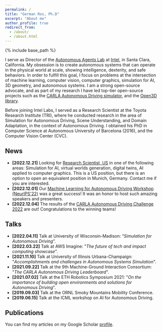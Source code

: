 ```yaml
---
permalink: /
title: "German Ros, Ph.D"
excerpt: "About me"
author_profile: true
redirect_from:
  - /about/
  - /about.html
---
```

{% include base_path %}

I serve as Director of the [Autonomous Agents Lab](/lab/) at [Intel](https://www.intel.com/), in Santa Clara, California. My obsession is to create autonomous systems that can operate in the physical world at scale, showing intelligence, dexterity, and safe behaviors. In order to fulfill this goal, I focus on problems at the intersection of  machine learning, computer vision, computer graphics, simulation for AI, 3D geometry, and autonomous systems. I am a strong open-source advocate, and as part of my research I have led top-tier
open-source projects such as the [CARLA Autonomous Driving simulator](https://github.com/carla-simulator/carla), and the [Open3D library](https://github.com/isl-org/Open3D).

Before joining Intel Labs, I served as a Research Scientist at the Toyota Research Institute (TRI), where he conducted research in the area of Simulation for Autonomous Driving, Scene Understanding, and Domain Adaptation, in the context of Autonomous Driving. I obtained his PhD in Computer Science at Autonomous University of Barcelona (2016), and the Computer Vision Center (CVC).

News
------

* **[2022.12.21]** Looking for [Research Scientist, US](https://intel.wd1.myworkdayjobs.com/External/job/US-California-Santa-Clara/AI-Sim-Research-Scientist_JR0238611) in one of the following areas: Simulation for AI, virtual worlds generation, digital twins, AI applied to computer graphics. This is a US position, but there is an option to open an equivalent position in Munich, Germany. Contact me if you are interested.
* **[2022.12.01]** Our [Machine Learning for Autonomous Driving Workshop (NeurIPS'22)](https://ml4ad.github.io/) was a great success! It was an honor to host such amazing speakers and presenters.
* **[2022.12.04]** The results of the [CARLA Autonomous Driving Challenge 2022](https://leaderboard.carla.org/leaderboard/) are out! Congratulations to the winning teams!


Talks
------
* **[2022.04.11]** Talk at University of Wisconsin-Madison: “*Simulation for Autonomous Driving*".
* **[2022.03.22]** Talk at AWS Imagine: "*The future of tech and impact computing showcase*".
* **[2021.11.10]** Talk at University of Illinois Urbana-Champaign: "*Accomplishments and challenges in Autonomous Systems Simulation*".
* **[2021.09.22]** Talk at the 9th Machine-Ground Interaction Consortium: "*The CARLA Autonomous Driving Leaderboard*".
* **[2021.07.02]** Talk at the ETH Robotics Symposium 2021: "*On the importance of building open environments and solutions for Autonomous Driving*".
* **[2019.09.03]** Talk at the ORNL Smoky Mountains Mobility Conference.
* **[2019.06.15]** Talk at the ICML workshop on AI for Autonomous Driving.

Publications
------

You can find my articles on my Google Scholar [profile](https://scholar.google.com/citations?user=uDFb6OcAAAAJ).
